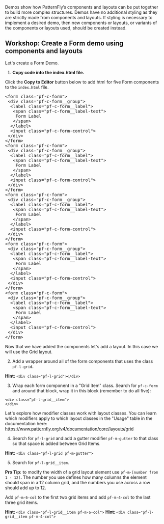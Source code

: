 Demos show how PatternFly’s components and layouts can be put together to build more complex structures. Demos have no additional styling as they are strictly made from components and layouts. If styling is necessary to implement a desired demo, then new components or layouts, or variants of the components or layouts used, should be created instead.

## Workshop: Create a Form demo using components and layouts

Let's create a Form Demo.

1) <strong>Copy code into the index.html file.</strong>

Click the <strong>Copy to Editor</strong> button below to add html for five Form components to the `index.html` file.

<pre class="file" data-filename="index.html" data-target="replace">
&lt;form class=&quot;pf-c-form&quot;&gt;
 &lt;div class=&quot;pf-c-form__group&quot;&gt;
  &lt;label class=&quot;pf-c-form__label&quot;&gt;
   &lt;span class=&quot;pf-c-form__label-text&quot;&gt;
    Form Label
   &lt;/span&gt;
  &lt;/label&gt;
  &lt;input class=&quot;pf-c-form-control&quot;&gt;
 &lt;/div&gt;
&lt;/form&gt;
&lt;form class=&quot;pf-c-form&quot;&gt;
 &lt;div class=&quot;pf-c-form__group&quot;&gt;
  &lt;label class=&quot;pf-c-form__label&quot;&gt;
   &lt;span class=&quot;pf-c-form__label-text&quot;&gt;
    Form Label
   &lt;/span&gt;
  &lt;/label&gt;
  &lt;input class=&quot;pf-c-form-control&quot;&gt;
 &lt;/div&gt;
&lt;/form&gt;
&lt;form class=&quot;pf-c-form&quot;&gt;
 &lt;div class=&quot;pf-c-form__group&quot;&gt;
  &lt;label class=&quot;pf-c-form__label&quot;&gt;
   &lt;span class=&quot;pf-c-form__label-text&quot;&gt;
    Form Label
   &lt;/span&gt;
  &lt;/label&gt;
  &lt;input class=&quot;pf-c-form-control&quot;&gt;
 &lt;/div&gt;
&lt;/form&gt;
&lt;form class=&quot;pf-c-form&quot;&gt;
 &lt;div class=&quot;pf-c-form__group&quot;&gt;
  &lt;label class=&quot;pf-c-form__label&quot;&gt;
   &lt;span class=&quot;pf-c-form__label-text&quot;&gt;
    Form Label
   &lt;/span&gt;
  &lt;/label&gt;
  &lt;input class=&quot;pf-c-form-control&quot;&gt;
 &lt;/div&gt;
&lt;/form&gt;
&lt;form class=&quot;pf-c-form&quot;&gt;
 &lt;div class=&quot;pf-c-form__group&quot;&gt;
  &lt;label class=&quot;pf-c-form__label&quot;&gt;
   &lt;span class=&quot;pf-c-form__label-text&quot;&gt;
    Form Label
   &lt;/span&gt;
  &lt;/label&gt;
  &lt;input class=&quot;pf-c-form-control&quot;&gt;
 &lt;/div&gt;
&lt;/form&gt;
</pre>

Now that we have added the components let's add a layout. In this case we will use the Grid layout.

2) Add a wrapper around all of the form components that uses the class `pf-l-grid`.

<strong>Hint:</strong> `<div class="pf-l-grid"></div>`

3) Wrap each form component in a "Grid Item" class. Search for `pf-c-form` and around that block, wrap it in this block (remember to do all five): 

```
<div class=”pf-l-grid__item”>
</div>
```

Let's explore how modifier classes work with layout classes. You can learn which modifiers apply to which layout classes in the "Usage" table in the documentation here: https://www.patternfly.org/v4/documentation/core/layouts/grid 

4) Search for `pf-l-grid` and add a gutter modifier `pf-m-gutter` to that class so that space is added between Grid Items.

<strong>Hint:</strong> `<div class="pf-l-grid pf-m-gutter">`

5) Search for `pf-l-grid__item`.

<strong>Pro Tip:</strong> to modify the width of a grid layout element use `pf-m-[number from 1 - 12]`. The number you use defines how many columns the element should span in a 12 column grid, and the numbers you use across a row should add up to 12.

Add `pf-m-6-col` to the first two grid items and add `pf-m-4-col` to the last three grid items.

<strong>Hint: </strong> `<div class="pf-l-grid__item pf-m-6-col">`
<strong>Hint: </strong> `<div class="pf-l-grid__item pf-m-4-col">`